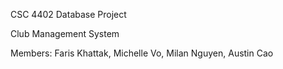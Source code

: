 CSC 4402 Database Project

Club Management System

Members: Faris Khattak, Michelle Vo, Milan Nguyen, Austin Cao
